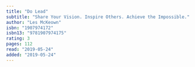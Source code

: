 ```yaml
---
title: "Do Lead"
subtitle: "Share Your Vision. Inspire Others. Achieve the Impossible."
author: "Les McKeown"
isbn: "1907974172"
isbn13: "9781907974175"
rating: 3
pages: 112
read: "2019-05-24"
added: "2019-05-24"
---
```


